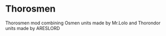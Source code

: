 # Thorosmen
Thorosmen mod combining Osmen units made by Mr.Lolo and Thorondor units made by ARESLORD
